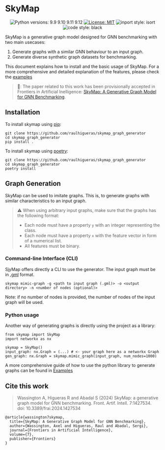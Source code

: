 # SkyMap

<p align="center">
<img alt="Python versions: 9.9 9.10 9.11 9.12" src="https://img.shields.io/badge/Python-3.9_3.10_3.11_3.12-green">
<a href="https://github.com/raulhigueras/skymap_graph_generator/LICENSE"><img alt="License: MIT" src="https://img.shields.io/badge/license-MIT-blue"></a>
<img alt="inport style: isort" src="https://img.shields.io/badge/import_style-isort-blue">
<img alt="code style: black" src="https://img.shields.io/badge/code_style-black-blue">
</p>

SkyMap is a generative graph model designed for GNN benchmarking with two main usecases:
1. Generate graphs with a similar GNN behaviour to an input graph.
2. Generate diverse synthetic graph datasets for benchmarking.

This document explains how to install and the basic usage of SkyMap. For a more comprehensive and detailed explanation of the features, please check the [examples](examples)

> 📖: The paper related to this work has been provisionally accepted in Frontiers in Artificial Inelligence: [SkyMap: A Generative Graph Model for GNN Benchmarking](https://www.frontiersin.org/journals/artificial-intelligence/articles/10.3389/frai.2024.1427534/abstract).

## Installation

To install skymap using [pip](https://pypi.org):

```{bash}
git clone https://github.com/raulhigueras/skymap_graph_generator
cd skymap_graph_generator
pip install .
```

To install skymap using [poetry](https://python-poetry.org):

```{bash}
git clone https://github.com/raulhigueras/skymap_graph_generator
cd skymap_graph_generator
poetry install
```

## Graph Generation

SkyMap can be used to imitate graphs. This is, to generate graphs with similar characteristics to an input graph. 

> :warning: When using arbitrary input graphs, make sure that the graphs has the following format:
> - Each node must have a property `y` with an integer representing the class.
> - Each node must have a property `x` with the feature vector in form of a numerical list.
> - All features must be binary.  

### Command-line Interface (CLI)

SjyMap offers directly a CLI to use the generator. The input graph must be in [.gml](https://en.wikipedia.org/wiki/Graph_Modelling_Language) format.

```{bash}
skymap mimic-graph -g <path to input graph (.gml)> -o <output directory> -n <number of nodes (optional)>
```

Note: if no number of nodes is provided, the number of nodes of the input graph will be used.

### Python usage

Another way of generating graphs is directly using the project as a library:

```{python}
from skymap import SkyMap
import networkx as nx

skymap = SkyMap()
input_graph: nx.Graph = (...) # <- your graph here as a networkx Graph
gen_graph: nx.Graph = skymap.mimic_graph(input_graph, num_nodes=1000)
```

A more comprehensive guide of how to use the python library to generate graphs can be found in [Examples](examples/using_skymap.ipynb)

## Cite this work
> Wassington A, Higueras R and Abadal S (2024) SkyMap: a generative graph model for GNN benchmarking. Front. Artif. Intell. 7:1427534. doi: 10.3389/frai.2024.1427534

```
@article{wassington7skymap,
  title={SkyMap: A Generative Graph Model for GNN Benchmarking},
  author={Wassington, Axel and Higueras, Raul and Abadal, Sergi},
  journal={Frontiers in Artificial Intelligence},
  volume={7},
  publisher={Frontiers}
}
```

<!--
## Graph Dataset Generation

SkyMap can also be used to generate diverse and complete synthetic graph datasets. Similarly to the graph generation, this feature can be used through a CLI or directly with the Python library.

To generate the dataset, a _Dataset Specification file_ must be provided. This file is a TOML file defining the minimum and maximum value to take for each parameter of the model, and the distribution to use. A small example:

```{toml}
[num_nodes]
start=1000         # Only graphs with 1000 nodes
end=1000

[num_classes]
start=3            # Graphs with 3 to 5 classes, uniformly
end=5

[density]
start=0          # Graphs with densities between 10^0/1000 and 10^3/1000
end=3
distribution="10^/1000"
```

The possible values of distributions are: `uniform` (default), `2^`, `10^`, `10^/1000`. A full example can be seen in [Example Specification File](examples/data/dataset_specs_example.toml)

### Command Line Interface (CLI)

The CLI command for the dataset generation looks like this:

```{bash}
skymap generate-dataset -p <path to dump graphs> -s <dataset specification file> -n <number of graphs>
```

### Python Library

Another way of generating a dataset is through the Python library:

```{python}
output_path = "path/to/dump/dataset"
num_graphs = 3

generator = DatasetGenerator(path=output_path)
generator.generate(specs, num_graphs=num_graphs)
```

A more comprehensive guide of how to use the python library to generate a synthetic graph dataset can be found in [Examples](examples/generate_dataset.ipynb)

-->
